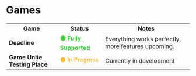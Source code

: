 # Games

<table>
  <tr>
    <th> Game</th>
    <th> Status</th>
    <th> Notes</th>
  </tr>
   <!-- Deadline -->
  <tr>
    <td><strong>Deadline</strong></td>
    <td><span style="color:limegreen;"><strong>🟢 Fully Supported</strong></span></td>
    <td> Everything works perfectly, more features upcoming.</td>
  </tr>
  <!-- Game Unite Testing Place -->
  <tr>
    <td><strong>Game Unite Testing Place</strong></td>
    <td><span style="color:orange;">🟠 In Progress</span></td>
    <td> Currently in development</td>
    </tr>
   <!-- idk -->
</table>
